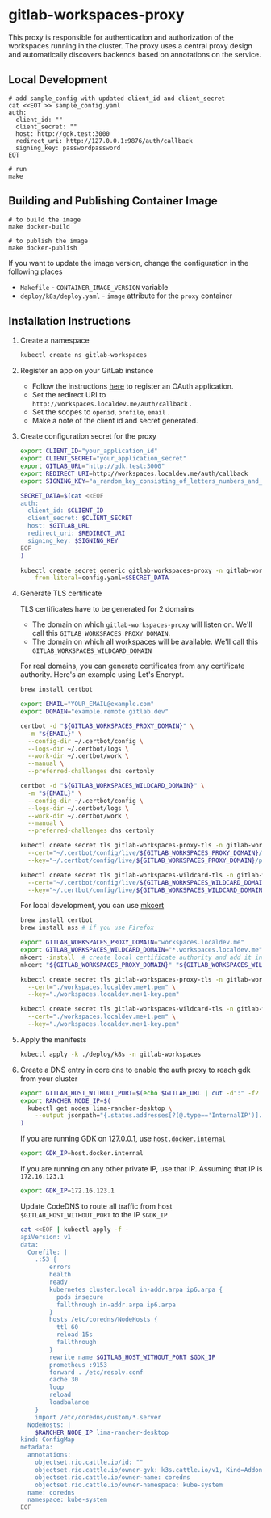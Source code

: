 # gitlab-workspaces-proxy

This proxy is responsible for authentication and authorization of the workspaces running in the cluster.
The proxy uses a central proxy design and automatically discovers backends based on annotations on the service.

## Local Development

```shell
# add sample_config with updated client_id and client_secret
cat <<EOT >> sample_config.yaml
auth:
  client_id: ""
  client_secret: ""
  host: http://gdk.test:3000
  redirect_uri: http://127.0.0.1:9876/auth/callback
  signing_key: passwordpassword
EOT

# run
make
```

## Building and Publishing Container Image

```shell
# to build the image
make docker-build

# to publish the image
make docker-publish
```

If you want to update the image version, change the configuration in the following places
- `Makefile` - `CONTAINER_IMAGE_VERSION` variable
- `deploy/k8s/deploy.yaml` - `image` attribute for the `proxy` container

## Installation Instructions

1. Create a namespace

    ```sh
    kubectl create ns gitlab-workspaces
    ```

1. Register an app on your GitLab instance

    - Follow the instructions [here](https://docs.gitlab.com/ee/integration/oauth_provider.html) to register an OAuth application.
    - Set the redirect URI to `http://workspaces.localdev.me/auth/callback` .
    - Set the scopes to `openid`, `profile`, `email` .
    - Make a note of the client id and secret generated.

1. Create configuration secret for the proxy

    ```sh
    export CLIENT_ID="your_application_id"
    export CLIENT_SECRET="your_application_secret"
    export GITLAB_URL="http://gdk.test:3000"
    export REDIRECT_URI=http://workspaces.localdev.me/auth/callback
    export SIGNING_KEY="a_random_key_consisting_of_letters_numbers_and_special_chars"

    SECRET_DATA=$(cat <<EOF
    auth:
      client_id: $CLIENT_ID
      client_secret: $CLIENT_SECRET
      host: $GITLAB_URL
      redirect_uri: $REDIRECT_URI
      signing_key: $SIGNING_KEY
    EOF
    )

    kubectl create secret generic gitlab-workspaces-proxy -n gitlab-workspaces \
      --from-literal=config.yaml=$SECRET_DATA
    ```

1. Generate TLS certificate

    TLS certificates have to be generated for 2 domains
    - The domain on which `gitlab-workspaces-proxy` will listen on. We'll call this `GITLAB_WORKSPACES_PROXY_DOMAIN`.
    - The domain on which all workspaces will be available. We'll call this `GITLAB_WORKSPACES_WILDCARD_DOMAIN`

    For real domains, you can generate certificates from any certificate authority. Here's an example using Let's Encrypt.
    ```sh
    brew install certbot

    export EMAIL="YOUR_EMAIL@example.com"
    export DOMAIN="example.remote.gitlab.dev"

    certbot -d "${GITLAB_WORKSPACES_PROXY_DOMAIN}" \
      -m "${EMAIL}" \
      --config-dir ~/.certbot/config \
      --logs-dir ~/.certbot/logs \
      --work-dir ~/.certbot/work \
      --manual \
      --preferred-challenges dns certonly

    certbot -d "${GITLAB_WORKSPACES_WILDCARD_DOMAIN}" \
      -m "${EMAIL}" \
      --config-dir ~/.certbot/config \
      --logs-dir ~/.certbot/logs \
      --work-dir ~/.certbot/work \
      --manual \
      --preferred-challenges dns certonly
    
    kubectl create secret tls gitlab-workspaces-proxy-tls -n gitlab-workspaces \
      --cert="~/.certbot/config/live/${GITLAB_WORKSPACES_PROXY_DOMAIN}/fullchain.pem" \
      --key="~/.certbot/config/live/${GITLAB_WORKSPACES_PROXY_DOMAIN}/privkey.pem"
    
    kubectl create secret tls gitlab-workspaces-wildcard-tls -n gitlab-workspaces \
      --cert="~/.certbot/config/live/${GITLAB_WORKSPACES_WILDCARD_DOMAIN}/fullchain.pem" \
      --key="~/.certbot/config/live/${GITLAB_WORKSPACES_WILDCARD_DOMAIN}/privkey.pem"
    ```

    For local development, you can use [mkcert](https://github.com/FiloSottile/mkcert)
    ```sh
    brew install certbot
    brew install nss # if you use Firefox

    export GITLAB_WORKSPACES_PROXY_DOMAIN="workspaces.localdev.me"
    export GITLAB_WORKSPACES_WILDCARD_DOMAIN="*.workspaces.localdev.me"
    mkcert -install  # create local certificate authority and add it in the system trust store
    mkcert "${GITLAB_WORKSPACES_PROXY_DOMAIN}" "${GITLAB_WORKSPACES_WILDCARD_DOMAIN}"

    kubectl create secret tls gitlab-workspaces-proxy-tls -n gitlab-workspaces \
      --cert="./workspaces.localdev.me+1.pem" \
      --key="./workspaces.localdev.me+1-key.pem"
    
    kubectl create secret tls gitlab-workspaces-wildcard-tls -n gitlab-workspaces \
      --cert="./workspaces.localdev.me+1.pem" \
      --key="./workspaces.localdev.me+1-key.pem"
    ```

1. Apply the manifests

    ```sh
    kubectl apply -k ./deploy/k8s -n gitlab-workspaces
    ```

1. Create a DNS entry in core dns to enable the auth proxy to reach gdk from your cluster

    ```sh
    export GITLAB_HOST_WITHOUT_PORT=$(echo $GITLAB_URL | cut -d":" -f2 | cut -d "/" -f3)
    export RANCHER_NODE_IP=$(
      kubectl get nodes lima-rancher-desktop \
        --output jsonpath="{.status.addresses[?(@.type=='InternalIP')].address}"
    )
    ```

    If you are running GDK on 127.0.0.1, use [`host.docker.internal`](https://github.com/rancher-sandbox/rancher-desktop/issues/3686#issuecomment-1379539298)

    ```sh
    export GDK_IP=host.docker.internal
    ```

    If you are running on any other private IP, use that IP. Assuming that IP is `172.16.123.1`

    ```sh
    export GDK_IP=172.16.123.1
    ```

    Update CodeDNS to route all traffic from host `$GITLAB_HOST_WITHOUT_PORT` to the IP `$GDK_IP`

    ```sh
    cat <<EOF | kubectl apply -f -
    apiVersion: v1
    data:
      Corefile: |
        .:53 {
            errors
            health
            ready
            kubernetes cluster.local in-addr.arpa ip6.arpa {
              pods insecure
              fallthrough in-addr.arpa ip6.arpa
            }
            hosts /etc/coredns/NodeHosts {
              ttl 60
              reload 15s
              fallthrough
            }
            rewrite name $GITLAB_HOST_WITHOUT_PORT $GDK_IP
            prometheus :9153
            forward . /etc/resolv.conf
            cache 30
            loop
            reload
            loadbalance
        }
        import /etc/coredns/custom/*.server
      NodeHosts: |
        $RANCHER_NODE_IP lima-rancher-desktop
    kind: ConfigMap
    metadata:
      annotations:
        objectset.rio.cattle.io/id: ""
        objectset.rio.cattle.io/owner-gvk: k3s.cattle.io/v1, Kind=Addon
        objectset.rio.cattle.io/owner-name: coredns
        objectset.rio.cattle.io/owner-namespace: kube-system
      name: coredns
      namespace: kube-system
    EOF
    ```
